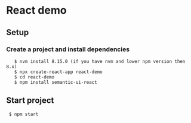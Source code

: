 # React demo

## Setup
### Create a project and install dependencies
```
   $ nvm install 8.15.0 (if you have nvm and lower npm version then 8.x)
   $ npx create-react-app react-demo
   $ cd react-demo
   $ npm install semantic-ui-react
```

## Start project

` $ npm start`